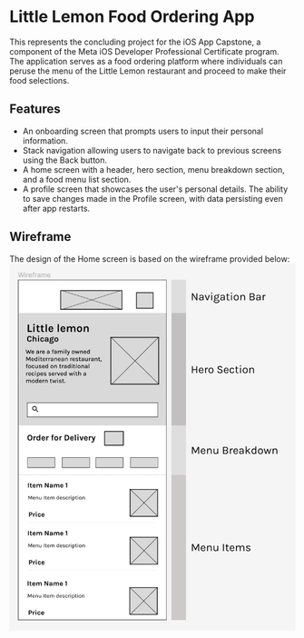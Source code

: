 # Little Lemon Food Ordering App
This represents the concluding project for the iOS App Capstone, a component of the Meta iOS  Developer Professional Certificate program. The application serves as a food ordering platform where individuals can peruse the menu of the Little Lemon restaurant and proceed to make their food selections.

## Features
- An onboarding screen that prompts users to input their personal information.
- Stack navigation allowing users to navigate back to previous screens using the Back button.
- A home screen with a header, hero section, menu breakdown section, and a food menu list section.
- A profile screen that showcases the user's personal details.
The ability to save changes made in the Profile screen, with data persisting even after app restarts.

## Wireframe
The design of the Home screen is based on the wireframe provided below:
![alt text](https://github.com/rifqit19/littlelemon/blob/main/Wireframe.jpeg)


